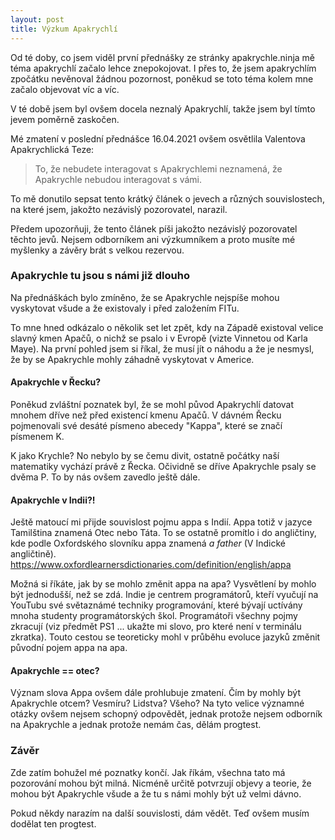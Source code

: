 ```yaml
---
layout: post
title: Výzkum Apakrychlí
---
```


Od té doby, co jsem viděl první přednášky ze stránky apakrychle.ninja mě téma apakrychlí začalo lehce znepokojovat. I přes to, že jsem apakrychlím zpočátku nevěnoval žádnou pozornost, poněkud se toto téma kolem mne začalo objevovat víc a víc.

V té době jsem byl ovšem docela neznalý Apakrychlí, takže jsem byl tímto jevem poměrně zaskočen.

Mé zmatení v poslední přednášce 16.04.2021 ovšem osvětlila Valentova Apakrychlická Teze:

> To, že nebudete interagovat s Apakrychlemi neznamená, že Apakrychle nebudou interagovat s vámi.

To mě donutilo sepsat tento krátký článek o jevech a různých souvislostech, na které jsem, jakožto nezávislý pozorovatel, narazil.

Předem upozorňuji, že tento článek píši jakožto nezávislý pozorovatel těchto jevů. Nejsem odborníkem ani výzkumníkem a proto musíte mé myšlenky a závěry brát s velkou rezervou.

### Apakrychle tu jsou s námi již dlouho

Na přednáškách bylo zmíněno, že se Apakrychle nejspíše mohou vyskytovat všude a že existovaly i před založením FITu.

To mne hned odkázalo o několik set let zpět, kdy na Západě existoval velice slavný kmen Apačů, o nichž se psalo i v Evropě (vizte Vinnetou od Karla Maye). Na první pohled jsem si říkal, že musí jít o náhodu a že je nesmysl, že by se Apakrychle mohly záhadně vyskytovat v Americe.

#### Apakrychle v Řecku?

Poněkud zvláštní poznatek byl, že se mohl původ Apakrychlí datovat mnohem dříve než před existencí kmenu Apačů. V dávném Řecku pojmenovali své desáté písmeno abecedy "Kappa", které se značí písmenem K.

K jako Krychle? No nebylo by se čemu divit, ostatně počátky naší matematiky vychází právě z Řecka. Očividně se dříve Apakrychle psaly se dvěma P. To by nás ovšem zavedlo ještě dále.

#### Apakrychle v Indii?!

Ještě matoucí mi přijde souvislost pojmu appa s Indií. Appa totiž v jazyce Tamilština znamená Otec nebo Táta. To se ostatně promítlo i do angličtiny, kde podle Oxfordského slovníku appa znamená _a father_ (V Indické angličtině). https://www.oxfordlearnersdictionaries.com/definition/english/appa

Možná si říkáte, jak by se mohlo změnit appa na apa? Vysvětlení by mohlo být jednodušší, než se zdá. Indie je centrem programátorů, kteří vyučují na YouTubu své světaznámé techniky programování, které bývají uctívány mnoha studenty programátorských škol. Programátoři všechny pojmy zkracují (viz předmět PS1 ... ukažte mi slovo, pro které není v terminálu zkratka). Touto cestou se teoreticky mohl v průběhu evoluce jazyků změnit původní pojem appa na apa.

#### Apakrychle == otec?

Význam slova Appa ovšem dále prohlubuje zmatení. Čím by mohly být Apakrychle otcem? Vesmíru? Lidstva? Všeho? Na tyto velice významné otázky ovšem nejsem schopný odpovědět, jednak protože nejsem odborník na Apakrychle a jednak protože nemám čas, dělám progtest.

### Závěr

Zde zatím bohužel mé poznatky končí. Jak říkám, všechna tato má pozorování mohou být milná. Nicméně určitě potvrzují objevy a teorie, že mohou být Apakrychle všude a že tu s námi mohly být už velmi dávno.

Pokud někdy narazím na další souvislosti, dám vědět. Teď ovšem musím dodělat ten progtest.
